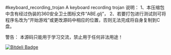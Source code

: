 #keyboard_recording_trojan
A keyboard recording trojan
说明：
1、本压缩包中含有经过伪装的360安全卫士图标文件“ABE.glj”，
2、若要打包进行测试则可将程序名改为“开始游戏”或更改源码中相应的位置，否则无法完成将自身复制到C盘。

警告：
本源码只能用于学习交流，禁止用于任何非法用途！


[![Bitdeli Badge](https://d2weczhvl823v0.cloudfront.net/Jackeriss/keyboard_recording_trojan/trend.png)](https://bitdeli.com/free "Bitdeli Badge")

